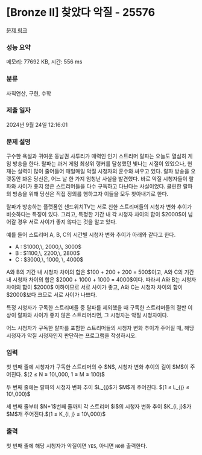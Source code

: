 # [Bronze II] 찾았다 악질 - 25576 

[문제 링크](https://www.acmicpc.net/problem/25576) 

### 성능 요약

메모리: 77692 KB, 시간: 556 ms

### 분류

사칙연산, 구현, 수학

### 제출 일자

2024년 9월 24일 12:16:01

### 문제 설명

<p>구수한 욕설과 귀여운 동남권 사투리가 매력인 인기 스트리머 랄파는 오늘도 열심히 게임 방송을 한다. 랄파는 과거 게임 최상위 랭커를 달성했던 빛나는 시절이 있었으나, 현재는 실력이 많이 줄어들어 매일매일 악질 시청자의 훈수와 싸우고 있다. 랄파 방송을 오랫동안 봐온 당신은, 어느 날 한 가지 엄청난 사실을 발견했다. 바로 악질 시청자들이 랄파와 사이가 좋지 않은 스트리머들을 다수 구독하고 다닌다는 사실이었다. 클린한 랄파의 방송을 위해 당신은 직접 정의를 행하고자 이들을 모두 찾아내기로 한다.</p>

<p>랄파가 방송하는 플랫폼인 샌드위치TV는 서로 친한 스트리머들의 시청자 변화 추이가 비슷하다는 특징이 있다. 그리고, 특정한 기간 내 각 시청자 차이의 합이 $2000$이 넘어갈 경우 서로 사이가 좋지 않다는 것을 알고 있다.</p>

<p>예를 들어 스트리머 A, B, C의 시간별 시청자 변화 추이가 아래와 같다고 한다.</p>

<ul>
	<li>A : $1000,\, 2000,\, 3000$</li>
	<li>B : $1100,\, 2200,\, 2800$</li>
	<li>C : $3000,\, 1000, \, 4000$</li>
</ul>

<p>A와 B의 기간 내 시청자 차이의 합은 $100 + 200 + 200 = 500$이고, A와 C의 기간 내 시청자 차이의 합은 $2000 + 1000 + 1000 = 4000$이다. 따라서 A와 B는 시청자 차이의 합이 $2000$ 이하이므로 서로 사이가 좋고, A와 C는 시청자 차이의 합이 $2000$보다 크므로 서로 사이가 나쁘다.</p>

<p>특정 시청자가 구독한 스트리머들 중 랄파를 제외했을 때 구독한 스트리머들의 절반 이상이 랄파와 사이가 좋지 않은 스트리머라면, 그 시청자는 악질 시청자이다.</p>

<p>어느 시청자가 구독한 랄파를 포함한 스트리머들의 시청자 변화 추이가 주어질 때, 해당 시청자가 악질 시청자인지 판단하는 프로그램을 작성하시오.</p>

### 입력 

 <p>첫 번째 줄에 시청자가 구독한 스트리머의 수 $N$, 시청자 변화 추이의 길이 $M$이 주어진다. $(2 ≤ N ≤ 10\,000, 1 ≤ M ≤ 100)$</p>

<p>두 번째 줄에는 랄파의 시청자 변화 추이 $L_{j}$가 $M$개 주어진다. $(1 ≤ L_{j} ≤ 10\,000)$</p>

<p>세 번째 줄부터 $N+1$번째 줄까지 각 스트리머 $i$의 시청자 변화 추이 $K_{i, j}$가 $M$개 주어진다.$(1 ≤ K_{i, j} ≤ 10\,000)$</p>

### 출력 

 <p>첫 번째 줄에 해당 시청자가 악질이면 <code>YES</code>, 아니면 <code>NO를</code> 출력한다.</p>

